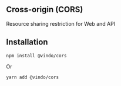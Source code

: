 ## Cross-origin (CORS)
Resource sharing restriction for Web and API


## Installation
```
npm install @vindo/cors
```
Or
```
yarn add @vindo/cors
```